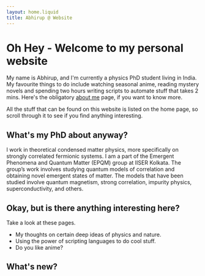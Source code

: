 ```yaml
---
layout: home.liquid
title: Abhirup @ Website
---
```


# Oh Hey - Welcome to my personal website
My name is Abhirup, and I'm currently a physics PhD student living in India. My favourite things to do include watching seasonal anime, reading mystery novels and spending two hours writing scripts to automate stuff that takes 2 mins. Here's the obligatory [about me](/about/) page, if you want to know more.

All the stuff that can be found on this website is listed on the home page, so scroll through it to see if you find anything interesting.

## What's my PhD about anyway?
I work in theoretical condensed matter physics, more specifically on strongly correlated fermionic systems. I am a part of the Emergent Phenomena and Quantum Matter (EPQM) group at IISER Kolkata. The group’s work involves studying quantum models of correlation and obtaining novel emergent states of matter. The models that have been studied involve quantum magnetism, strong correlation, impurity physics, superconductivity, and others.

## Okay, but is there anything interesting here?
Take a look at these pages.

- My thoughts on certain deep ideas of physics and nature.
- Using the power of scripting languages to do cool stuff.
- Do you like anime?

## What's new?
